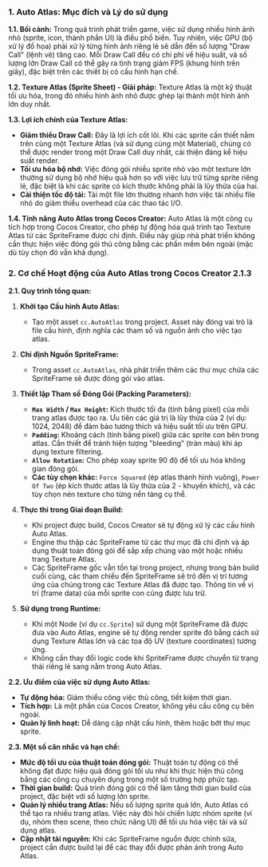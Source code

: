 ### 1. Auto Atlas: Mục đích và Lý do sử dụng

**1.1. Bối cảnh:**
Trong quá trình phát triển game, việc sử dụng nhiều hình ảnh nhỏ (sprite, icon, thành phần UI) là điều phổ biến. Tuy nhiên, việc GPU (bộ xử lý đồ họa) phải xử lý từng hình ảnh riêng lẻ sẽ dẫn đến số lượng "Draw Call" (lệnh vẽ) tăng cao. Mỗi Draw Call đều có chi phí về hiệu suất, và số lượng lớn Draw Call có thể gây ra tình trạng giảm FPS (khung hình trên giây), đặc biệt trên các thiết bị có cấu hình hạn chế.

**1.2. Texture Atlas (Sprite Sheet) - Giải pháp:**
Texture Atlas là một kỹ thuật tối ưu hóa, trong đó nhiều hình ảnh nhỏ được ghép lại thành một hình ảnh lớn duy nhất.

**1.3. Lợi ích chính của Texture Atlas:**
*   **Giảm thiểu Draw Call:** Đây là lợi ích cốt lõi. Khi các sprite cần thiết nằm trên cùng một Texture Atlas (và sử dụng cùng một Material), chúng có thể được render trong một Draw Call duy nhất, cải thiện đáng kể hiệu suất render.
*   **Tối ưu hóa bộ nhớ:** Việc đóng gói nhiều sprite nhỏ vào một texture lớn thường sử dụng bộ nhớ hiệu quả hơn so với việc lưu trữ từng sprite riêng lẻ, đặc biệt là khi các sprite có kích thước không phải là lũy thừa của hai.
*   **Cải thiện tốc độ tải:** Tải một file lớn thường nhanh hơn việc tải nhiều file nhỏ do giảm thiểu overhead của các thao tác I/O.

**1.4. Tính năng Auto Atlas trong Cocos Creator:**
Auto Atlas là một công cụ tích hợp trong Cocos Creator, cho phép tự động hóa quá trình tạo Texture Atlas từ các SpriteFrame được chỉ định. Điều này giúp nhà phát triển không cần thực hiện việc đóng gói thủ công bằng các phần mềm bên ngoài (mặc dù tùy chọn đó vẫn khả dụng).

### 2. Cơ chế Hoạt động của Auto Atlas trong Cocos Creator 2.1.3

**2.1. Quy trình tổng quan:**

1.  **Khởi tạo Cấu hình Auto Atlas:**
    *   Tạo một asset `cc.AutoAtlas` trong project. Asset này đóng vai trò là file cấu hình, định nghĩa các tham số và nguồn ảnh cho việc tạo atlas.

2.  **Chỉ định Nguồn SpriteFrame:**
    *   Trong asset `cc.AutoAtlas`, nhà phát triển thêm các thư mục chứa các SpriteFrame sẽ được đóng gói vào atlas.

3.  **Thiết lập Tham số Đóng Gói (Packing Parameters):**
    *   **`Max Width` / `Max Height`:** Kích thước tối đa (tính bằng pixel) của mỗi trang atlas được tạo ra. Ưu tiên các giá trị là lũy thừa của 2 (ví dụ: 1024, 2048) để đảm bảo tương thích và hiệu suất tối ưu trên GPU.
    *   **`Padding`:** Khoảng cách (tính bằng pixel) giữa các sprite con bên trong atlas. Cần thiết để tránh hiện tượng "bleeding" (tràn màu) khi áp dụng texture filtering.
    *   **`Allow Rotation`:** Cho phép xoay sprite 90 độ để tối ưu hóa không gian đóng gói.
    *   **Các tùy chọn khác:** `Force Squared` (ép atlas thành hình vuông), `Power Of Two` (ép kích thước atlas là lũy thừa của 2 - khuyến khích), và các tùy chọn nén texture cho từng nền tảng cụ thể.

4.  **Thực thi trong Giai đoạn Build:**
    *   Khi project được build, Cocos Creator sẽ tự động xử lý các cấu hình Auto Atlas.
    *   Engine thu thập các SpriteFrame từ các thư mục đã chỉ định và áp dụng thuật toán đóng gói để sắp xếp chúng vào một hoặc nhiều trang Texture Atlas.
    *   Các SpriteFrame gốc vẫn tồn tại trong project, nhưng trong bản build cuối cùng, các tham chiếu đến SpriteFrame sẽ trỏ đến vị trí tương ứng của chúng trong các Texture Atlas đã được tạo. Thông tin về vị trí (frame data) của mỗi sprite con cũng được lưu trữ.

5.  **Sử dụng trong Runtime:**
    *   Khi một Node (ví dụ `cc.Sprite`) sử dụng một SpriteFrame đã được đưa vào Auto Atlas, engine sẽ tự động render sprite đó bằng cách sử dụng Texture Atlas lớn và các tọa độ UV (texture coordinates) tương ứng.
    *   Không cần thay đổi logic code khi SpriteFrame được chuyển từ trạng thái riêng lẻ sang nằm trong Auto Atlas.

**2.2. Ưu điểm của việc sử dụng Auto Atlas:**

*   **Tự động hóa:** Giảm thiểu công việc thủ công, tiết kiệm thời gian.
*   **Tích hợp:** Là một phần của Cocos Creator, không yêu cầu công cụ bên ngoài.
*   **Quản lý linh hoạt:** Dễ dàng cập nhật cấu hình, thêm hoặc bớt thư mục sprite.

**2.3. Một số cân nhắc và hạn chế:**

*   **Mức độ tối ưu của thuật toán đóng gói:** Thuật toán tự động có thể không đạt được hiệu quả đóng gói tối ưu như khi thực hiện thủ công bằng các công cụ chuyên dụng trong một số trường hợp phức tạp.
*   **Thời gian build:** Quá trình đóng gói có thể làm tăng thời gian build của project, đặc biệt với số lượng lớn sprite.
*   **Quản lý nhiều trang Atlas:** Nếu số lượng sprite quá lớn, Auto Atlas có thể tạo ra nhiều trang atlas. Việc này đòi hỏi chiến lược nhóm sprite (ví dụ, nhóm theo scene, theo chức năng UI) để tối ưu hóa việc tải và sử dụng atlas.
*   **Cập nhật tài nguyên:** Khi các SpriteFrame nguồn được chỉnh sửa, project cần được build lại để các thay đổi được phản ánh trong Auto Atlas.